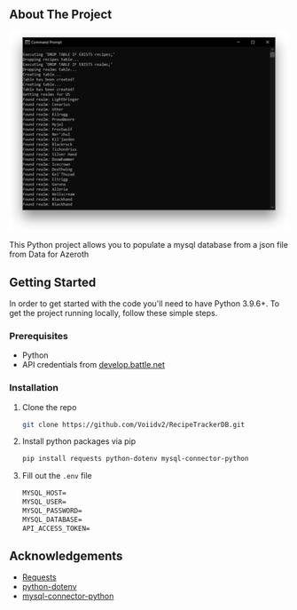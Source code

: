 <!-- ABOUT THE PROJECT -->

## About The Project

[![Product Name Screen Shot][product-screenshot]](https://github.com/Voiidv2/wowRecipeTracker)

This Python project allows you to populate a mysql database from a json file from Data for Azeroth

## Getting Started

In order to get started with the code you'll need to have Python 3.9.6+. To get the project running locally, follow these simple steps.

### Prerequisites

- Python
- API credentials from [develop.battle.net](https://develop.battle.net/)

### Installation

1. Clone the repo
   ```sh
   git clone https://github.com/Voiidv2/RecipeTrackerDB.git
   ```
2. Install python packages via pip
   ```sh
   pip install requests python-dotenv mysql-connector-python
   ```
3. Fill out the `.env` file
   ```JS
   MYSQL_HOST=
   MYSQL_USER=
   MYSQL_PASSWORD=
   MYSQL_DATABASE=
   API_ACCESS_TOKEN=
   ```

<!-- ACKNOWLEDGEMENTS -->

## Acknowledgements

- [Requests](https://docs.python-requests.org/en/master/)
- [python-dotenv](https://github.com/theskumar/python-dotenv)
- [mysql-connector-python](https://github.com/mysql/mysql-connector-python)

<!-- MARKDOWN LINKS & IMAGES -->
<!-- https://www.markdownguide.org/basic-syntax/#reference-style-links -->

[product-screenshot]: images/screenshot.png
